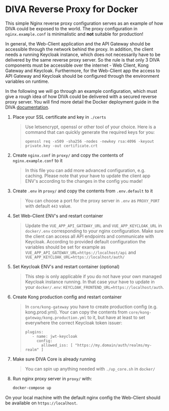 # DIVA Reverse Proxy for Docker

This simple Nginx reverse proxy configuration serves as an example of how DIVA could be exposed to the world. The proxy
configuration in `nginx.example.conf` is minimalistic and **not** suitable for production!

In general, the Web-Client application and the API Gateway should be accessible through the network behind the proxy.
In addition, the client needs a running Keycloak instance, which does not necessarily have to be delivered by the same reverse proxy server.
So the rule is that only 3 DIVA components must be accessible over the internet - Web Client, Kong Gateway and Keycloak.
Furthermore, for the Web-Client app the access to API Gateway and Keycloak should be configured through the environment variables on runtime.

In the following we will go through an example configuration, which must give a rough idea of how DIVA could be delivered 
with a secured reverse proxy server. You will find more detail the Docker deployment guide in the DIVA [documentation](https://fraunhoferisst.github.io/diva-docs/dev-docs/deployment/docker.html).

1. Place your SSL certificate and key in `./certs`
   > Use letsencrypt, openssl or other tool of your choice. Here is a command that can quickly generate the required keys for you:
   > ```
   > openssl req -x509 -sha256 -nodes -newkey rsa:4096 -keyout private.key -out certificate.crt
   > ```

2. Create `nginx.conf` in `proxy/` and copy the contents of `nginx.example.conf` to it
   > In this file you can add more advanced configuration, e.g. caching.
   > Please note that your have to update the client app ENV's according to the changes in the config you made!

3. Create `.env` in `proxy/` and copy the contents from `.env.default` to it
   > You can choose a port for the proxy server in `.env` as `PROXY_PORT` with default `443` value.

4. Set Web-Client ENV's and restart container
   > Update the `VUE_APP_API_GATEWAY_URL` and `VUE_APP_KEYCLOAK_URL` in `docker/.env` corresponding to your nginx configuration.
   > Make sure the client can access all API endpoints and communicate with Keycloak. According to provided default configuration
   > the variables should be set for example as `VUE_APP_API_GATEWAY_URL=https://localhost/api` and `VUE_APP_KEYCLOAK_URL=https://localhost/auth/`


5. Set Keycloak ENV's and restart container (optional)
   > This step is only applicable if you do not have your own managed Keycloak instance running. In that case your have to update 
   > in your `docker/.env`: `KEYCLOAK_FRONTEND_URL=https://localhost/auth`.

6. Create Kong production config and restart container
   > In `core/kong-gateway` you have to create production config (e.g. kong.prod.yml). Your can copy the contents from 
   > `core/kong-gateway/kong.production.yml` to it, but have at least to set everywhere the correct Keycloak token issuer:
   > ```
   > plugins:
   >    - name: jwt-keycloak
   >      config:
   >        allowed_iss: [ "https://my.domain/auth/realms/my-realm" ]
   > ```

7. Make sure DIVA Core is already running
   > You can spin up anything needed with `./up_core.sh` in `docker/`

8. Run nginx proxy server in `proxy/` with:

   ```sh
   docker-compose up
   ```

On your local machine with the default nginx config the Web-Client should be available on `https://localhost`.
